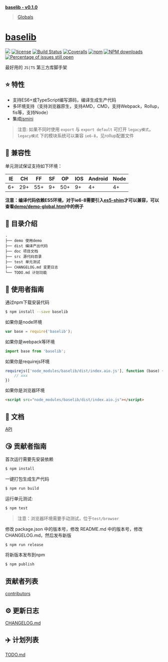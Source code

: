 **[baselib - v0.1.0](README.md)**

> [Globals](globals.md)

# [baselib](https://github.com/lsxlsxxslxsl/baselib)
[![](https://img.shields.io/badge/Powered%20by-jslib%20base-brightgreen.svg)](https://github.com/yanhaijing/jslib-base)
[![license](https://img.shields.io/badge/license-MIT-blue.svg)](https://github.com/lsxlsxxslxsl/baselib/blob/master/LICENSE)
[![Build Status](https://travis-ci.org/lsxlsxxslxsl/baselib.svg?branch=master)](https://travis-ci.org/lsxlsxxslxsl/baselib)
[![Coveralls](https://img.shields.io/coveralls/lsxlsxxslxsl/baselib.svg)](https://coveralls.io/github/lsxlsxxslxsl/baselib)
[![npm](https://img.shields.io/badge/npm-0.1.0-orange.svg)](https://www.npmjs.com/package/baselib)
[![NPM downloads](http://img.shields.io/npm/dm/baselib.svg?style=flat-square)](http://www.npmtrends.com/baselib)
[![Percentage of issues still open](http://isitmaintained.com/badge/open/lsxlsxxslxsl/baselib.svg)](http://isitmaintained.com/project/lsxlsxxslxsl/baselib "Percentage of issues still open")

最好用的 `JS|TS` 第三方库脚手架

## :star: 特性

- 支持ES6+或TypeScript编写源码，编译生成生产代码
- 多环境支持（支持浏览器原生，支持AMD，CMD，支持Webpack，Rollup，fis等，支持Node）
- 集成[jsmini](https://github.com/jsmini)

> 注意: 如果不同时使用 `export` 与 `export default` 可打开 `legacy模式`，`legacy模式` 下的模块系统可以兼容 `ie6-8`，见rollup配置文件

## :pill: 兼容性
单元测试保证支持如下环境：

| IE   | CH   | FF   | SF   | OP   | IOS  | Android   | Node  |
| ---- | ---- | ---- | ---- | ---- | ---- | ---- | ----- |
| 6+   | 29+ | 55+  | 9+   | 50+  | 9+   | 4+   | 4+ |

**注意：编译代码依赖ES5环境，对于ie6-8需要引入[es5-shim](http://github.com/es-shims/es5-shim/)才可以兼容，可以查看[demo/demo-global.html](./demo/demo-global.html)中的例子**

## :open_file_folder: 目录介绍

```
.
├── demo 使用demo
├── dist 编译产出代码
├── doc 项目文档
├── src 源代码目录
├── test 单元测试
├── CHANGELOG.md 变更日志
└── TODO.md 计划功能
```

## :rocket: 使用者指南

通过npm下载安装代码

```bash
$ npm install --save baselib
```

如果你是node环境

```js
var base = require('baselib');
```

如果你是webpack等环境

```js
import base from 'baselib';
```

如果你是requirejs环境

```js
requirejs(['node_modules/baselib/dist/index.aio.js'], function (base) {
    // xxx
})
```

如果你是浏览器环境

```html
<script src="node_modules/baselib/dist/index.aio.js"></script>
```

## :bookmark_tabs: 文档
[API](./doc/api.md)

## :kissing_heart: 贡献者指南
首次运行需要先安装依赖

```bash
$ npm install
```

一键打包生成生产代码

```bash
$ npm run build
```

运行单元测试:

```bash
$ npm test
```

> 注意：浏览器环境需要手动测试，位于`test/browser`

修改 package.json 中的版本号，修改 README.md 中的版本号，修改 CHANGELOG.md，然后发布新版

```bash
$ npm run release
```

将新版本发布到npm

```bash
$ npm publish
```

## 贡献者列表

[contributors](https://github.com/lsxlsxxslxsl/baselib/graphs/contributors)

## :gear: 更新日志
[CHANGELOG.md](./CHANGELOG.md)

## :airplane: 计划列表
[TODO.md](./TODO.md)
